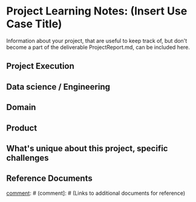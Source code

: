 # Project Learning Notes: (Insert Use Case Title)

Information about your project, that are useful to keep track of, but don't become a part of the deliverable ProjectReport.md, can be included here.

## 	Project Execution
[comment]: # (Learnings around the customer engagement process)

## Data science / Engineering
[comment]: # (Learnings related to data science/engineering, tips/tricks, etc)

## Domain
[comment]: # (Learnings around the business domain)

## Product
[comment]: # (Learnings around the products and services utilized in the solution, e.g. ADLA had a bug X)

##	What's unique about this project, specific challenges
[comment]: # (Specific issues or setup, unique things, specific challenges that had to be addressed during the engagement and how that was accomplished)

## Reference Documents
[comment]: # (comment]: # (Links to additional documents for reference)